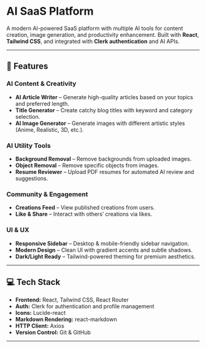 # AI SaaS Platform

A modern AI-powered SaaS platform with multiple AI tools for content creation, image generation, and productivity enhancement. Built with **React**, **Tailwind CSS**, and integrated with **Clerk authentication** and AI APIs.

---

## 🚀 Features

### AI Content & Creativity
- **AI Article Writer** – Generate high-quality articles based on your topics and preferred length.
- **Title Generator** – Create catchy blog titles with keyword and category selection.
- **AI Image Generator** – Generate images with different artistic styles (Anime, Realistic, 3D, etc.).

### AI Utility Tools
- **Background Removal** – Remove backgrounds from uploaded images.
- **Object Removal** – Remove specific objects from images.
- **Resume Reviewer** – Upload PDF resumes for automated AI review and suggestions.

### Community & Engagement
- **Creations Feed** – View published creations from users.
- **Like & Share** – Interact with others’ creations via likes.

### UI & UX
- **Responsive Sidebar** – Desktop & mobile-friendly sidebar navigation.
- **Modern Design** – Clean UI with gradient accents and subtle shadows.
- **Dark/Light Ready** – Tailwind-powered theming for premium aesthetics.

---

## 💻 Tech Stack

- **Frontend:** React, Tailwind CSS, React Router
- **Auth:** Clerk for authentication and profile management
- **Icons:** Lucide-react
- **Markdown Rendering:** react-markdown
- **HTTP Client:** Axios
- **Version Control:** Git & GitHub

---
